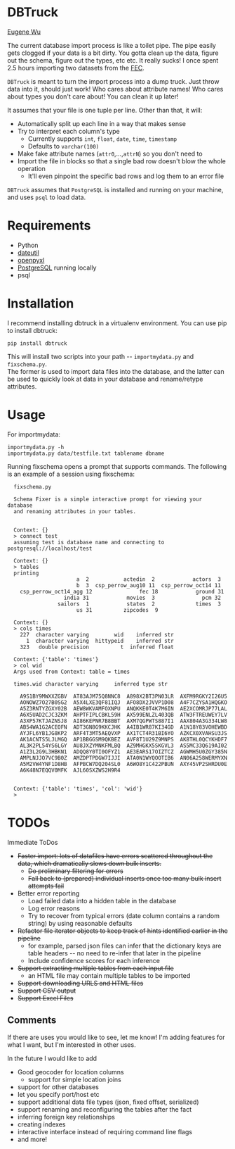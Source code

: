 # DBTruck
[Eugene Wu](http://www.sirrice.com)

The current database import process is like a toilet pipe.  The pipe
easily gets clogged if your data is a bit dirty.  You gotta clean up the data, figure out the schema, figure out the types, etc etc.  It really sucks!  I once spent 2.5 hours importing two datasets from the [FEC](http://www.fec.gov/disclosurep/pnational.do).

`DBTruck` is meant to turn the import process into a dump truck.  Just throw data
into it, should just work!  Who cares about attribute names!  Who cares about types you don't care about!  You can clean it up later!

It assumes that your file is one tuple per line.  Other than that, it
will:

* Automatically split up each line in a way that makes sense
* Try to interpret each column's type
  * Currently supports `int`, `float`, `date`, `time`, `timestamp`
  * Defaults to `varchar(100)`
* Make fake attribute names (`attr0`,…,`attrN`) so you don't need to
* Import the file in blocks so that a single bad row doesn't blow the
  whole operation
  * It'll even pinpoint the specific bad rows and log them to an error
    file 


`DBTruck` assumes that `PostgreSQL` is installed and running on your 
machine, and uses `psql` to load data.

# Requirements

* Python
* [dateutil](http://labix.org/python-dateutil#head-2f49784d6b27bae60cde1cff6a535663cf87497b)
* [openpyxl](http://packages.python.org/openpyxl/usage.html)
* [PostgreSQL](http://www.postgresql.org/download/) running locally
* psql


# Installation

I recommend installing dbtruck in a virtualenv environment.  You can use pip to install dbtruck:

    pip install dbtruck

This will install two scripts into your path -- `importmydata.py` and `fixschema.py`.  
The former is used to import data files into the database, and the latter can be used
to quickly look at data in your database and rename/retype attributes.

# Usage

For importmydata:

    importmydata.py -h
    importmydata.py data/testfile.txt tablename dbname

Running fixschema opens a prompt that supports commands.  The following is an example of
a session using fixschema:

      fixschema.py

      Schema Fixer is a simple interactive prompt for viewing your database
      and renaming attributes in your tables.


      Context: {}
      > connect test
      assuming test is database name and connecting to postgresql://localhost/test

      Context: {}
      > tables
      printing
                          a  2           actedin  2            actors  3
                          b  3  csp_perrow_aug10 11  csp_perrow_oct14 11
        csp_perrow_oct14_agg 12               fec 18            ground 31
                      india 31            movies  3               pcm 32
                    sailors  1            states  2             times  3
                          us 31          zipcodes  9

      Context: {}
      > cols times
        227  character varying        wid    inferred str
          1  character varying  hittypeid    inferred str
        323   double precision          t  inferred float

      Context: {'table': 'times'}
      > col wid
      Args used from Context: table = times

      times.wid character varying     inferred type str

        A9S1BY9MWXXZGBV  AT83AJM75Q8NNC8  A898X2BT3PN03LR  AXFM9RGKY2I26U5
        AONOWZ7O27B0SG2  A5X4LXE3QF81IQJ  AFO8DX2JVVP1D08  A4F7CZYSA1HQGKO
        A5Z3RNTYZGXY02B  AEW8WKVAMFOXNPU  ANQKKE0T4K7M6IN  AE2XCOMRJP77LAL
        A6X5UAD2CJC3ZKM  AHPTFIPLCBKL59H  AX599ENLZL403QB  ATW3FTREUWEY7LV
        A3XP57KTJAZNSJ8  AI86KEPNR7B8BBT  AXM7QGPWTS887I1  AAX804A3G334LW8
        AB54WA1G2ACEOFN  ADT3GN8G9KKCJHK  A4IB1WR87KI34GD  A1N18Y83VOHEWBD
        AYJFL6YB1JG8KP2  ARF4T3MT5AEQVXP  AX1TCT4R31BI6YO  AZKCX0XVAHSU3JS
        AK1ACNTS5LJLMGQ  AP1BBGGSM9QKBEZ  AVF8T1U29Z9MNPS  AK8THL0QCYKHDF7
        AL3K2PL54YS6LGY  AU8JXZYMNKFMLBQ  AZ9MHGKX5SKGVL3  AS5MC33Q619AI02
        A1Z3L2G9L3HBKN1  ADQQ8Y0TI0OFYZ1  AE3EARS17OIZTCZ  AGWMH5U0ZGY385N
        AMPLNJJO7VC9B0Z  AMZDPTPDGW7IJJI  ATA0N1WYQOOTIB6  AN06A258WERMYXN
        A5M2VW4YNF1D8HB  AFPBCW7DQ204SL0  A6WO8Y1C422PBUN  AXY45VP2SHRDU0E
        A6K48N7EQQV0MFK  AJL60SXZWS2H9R4


      Context: {'table': 'times', 'col': 'wid'}
      >


# TODOs

Immediate ToDos

* ~~Faster import: lots of datafiles have errors scattered throughout the data, which dramatically
  slows down bulk inserts.~~ 
  * ~~Do preliminary filtering for errors~~
  * ~~Fall back to (prepared) individual inserts once too many bulk insert attempts fail~~
* Better error reporting
  * Load failed data into a hidden table in the database
  * Log error reasons
  * Try to recover from typical errors (date column contains a random string) by using reasonable defaults
* ~~Refactor file iterator objects to keep track of hints identified earlier in the pipeline~~
  * for example, parsed json files can infer that the dictionary keys are table headers -- no
    need to re-infer that later in the pipeline
  * Include confidence scores for each inference
* ~~Support extracting multiple tables from each input file~~
  * an HTML file may contain multiple tables to be imported
* ~~Support downloading URLS and HTML files~~
* ~~Support CSV output~~
* ~~Support Excel Files~~


## Comments

If there are uses you would like to see, let me know!  I'm adding features for what
I want, but I'm interested in other uses.

In the future I would like to add

* Good geocoder for location columns
  * support for simple location joins
* support for other databases
* let you specify port/host etc
* support additional data file types (json, fixed offset, serialized)
* support renaming and reconfiguring the tables after the fact
* inferring foreign key relationships
* creating indexes
* interactive interface instead of requiring command line flags
* and more!
